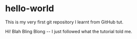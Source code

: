 # hello-world
This is my very first git repository I learnt from GitHub tut.

Hi!
Blah Bling Blong -- I just followed what the tutorial told me.
